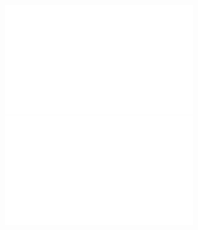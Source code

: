 ![](https://github.com/lisn0/github-stats/blob/master/generated/overview.svg)
![](https://github.com/lisn0/github-stats/blob/master/generated/languages.svg)

